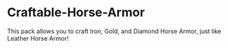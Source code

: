 # Craftable-Horse-Armor
This pack allows you to craft Iron, Gold, and Diamond Horse Armor, just like Leather Horse Armor!
